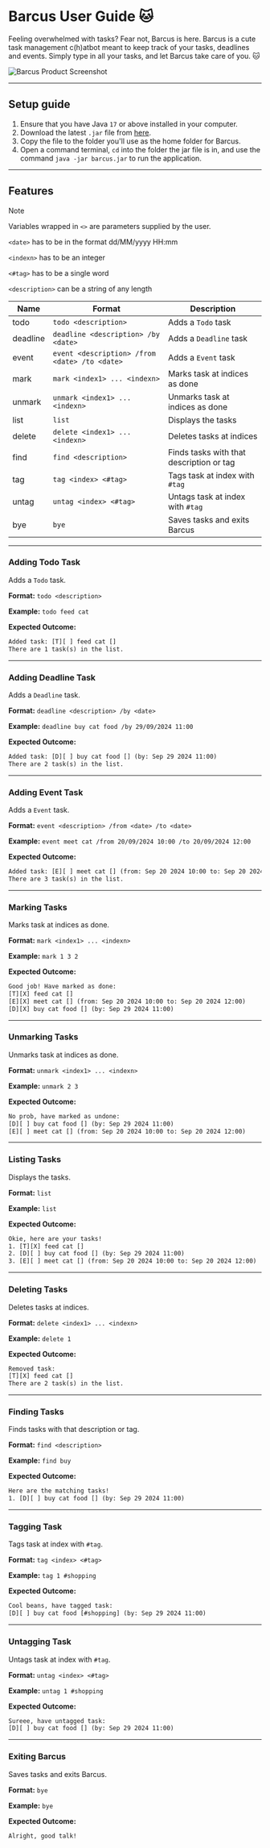# Barcus User Guide :cat:

Feeling overwhelmed with tasks? Fear not, Barcus is here.
Barcus is a cute task management c(h)atbot meant to keep track of
your tasks, deadlines and events. Simply type in all your tasks, and let
Barcus take care of you. :cat:

![Barcus Product Screenshot](Ui.png)

****
## Setup guide
1. Ensure that you have Java `17` or above installed in your computer.
2. Download the latest `.jar` file from [here](https://github.com/skyl3-r/ip/releases).
3. Copy the file to the folder you'll use as the home folder for Barcus.
4. Open a command terminal, `cd` into the folder the jar file is in, and use
the command `java -jar barcus.jar` to run the application.

****
## Features
> [!NOTE]
> Variables wrapped in `<>` are parameters supplied by the user. 
> 
> `<date>` has to be in the format dd/MM/yyyy HH:mm
> 
> `<indexn>` has to be an integer
> 
> `<#tag>` has to be a single word
> 
> `<description>` can be a string of any length

| Name | Format                                        | Description                   |
|------|-----------------------------------------------|-------------------------------|
| todo | `todo <description>`                          | Adds a `Todo` task            |
| deadline | `deadline <description> /by <date>`           | Adds a `Deadline` task        |
| event | `event <description> /from <date> /to <date>` | Adds a `Event` task           |
| mark | `mark <index1> ... <indexn>`                  | Marks task at indices as done |
|unmark | `unmark <index1> ... <indexn>` | Unmarks task at indices as done |
| list | `list` | Displays the tasks |
| delete | `delete <index1> ... <indexn>` | Deletes tasks at indices |
| find | `find <description>` | Finds tasks with that description or tag |
| tag | `tag <index> <#tag>` | Tags task at index with `#tag` |
| untag | `untag <index> <#tag>` | Untags task at index with `#tag` |
| bye | `bye` | Saves tasks and exits Barcus |

****
### Adding Todo Task
Adds a `Todo` task.

**Format:** `todo <description>`

**Example:** `todo feed cat`

**Expected Outcome:**
```dtd
Added task: [T][ ] feed cat []
There are 1 task(s) in the list.
```
****
### Adding Deadline Task
Adds a `Deadline` task.

**Format:** `deadline <description> /by <date>`

**Example:** `deadline buy cat food /by 29/09/2024 11:00`

**Expected Outcome:**
```dtd
Added task: [D][ ] buy cat food [] (by: Sep 29 2024 11:00)
There are 2 task(s) in the list.
```
****
### Adding Event Task
Adds a `Event` task.

**Format:** `event <description> /from <date> /to <date>`

**Example:** `event meet cat /from 20/09/2024 10:00 /to 20/09/2024 12:00`

**Expected Outcome:**
```dtd
Added task: [E][ ] meet cat [] (from: Sep 20 2024 10:00 to: Sep 20 2024 12:00)
There are 3 task(s) in the list.
```
****
### Marking Tasks
Marks task at indices as done.

**Format:** `mark <index1> ... <indexn>`

**Example:** `mark 1 3 2`

**Expected Outcome:**
```dtd
Good job! Have marked as done:
[T][X] feed cat []
[E][X] meet cat [] (from: Sep 20 2024 10:00 to: Sep 20 2024 12:00)
[D][X] buy cat food [] (by: Sep 29 2024 11:00)
```
****
### Unmarking Tasks
Unmarks task at indices as done.

**Format:** `unmark <index1> ... <indexn>`

**Example:** `unmark 2 3`

**Expected Outcome:**
```dtd
No prob, have marked as undone:
[D][ ] buy cat food [] (by: Sep 29 2024 11:00)
[E][ ] meet cat [] (from: Sep 20 2024 10:00 to: Sep 20 2024 12:00)
```
****
### Listing Tasks
Displays the tasks.

**Format:** `list`

**Example:** `list`

**Expected Outcome:**
```dtd
Okie, here are your tasks!
1. [T][X] feed cat []
2. [D][ ] buy cat food [] (by: Sep 29 2024 11:00)
3. [E][ ] meet cat [] (from: Sep 20 2024 10:00 to: Sep 20 2024 12:00)
```
****
### Deleting Tasks
Deletes tasks at indices.

**Format:** `delete <index1> ... <indexn>`

**Example:** `delete 1`

**Expected Outcome:**
```dtd
Removed task: 
[T][X] feed cat []
There are 2 task(s) in the list.
```
****
### Finding Tasks
Finds tasks with that description or tag.

**Format:** `find <description>`

**Example:** `find buy`

**Expected Outcome:**
```dtd
Here are the matching tasks!
1. [D][ ] buy cat food [] (by: Sep 29 2024 11:00)
```
****
### Tagging Task
Tags task at index with `#tag`.

**Format:** `tag <index> <#tag>`

**Example:** `tag 1 #shopping`

**Expected Outcome:**
```dtd
Cool beans, have tagged task:
[D][ ] buy cat food [#shopping] (by: Sep 29 2024 11:00)
```
****
### Untagging Task
Untags task at index with `#tag`.

**Format:** `untag <index> <#tag>`

**Example:** `untag 1 #shopping`

**Expected Outcome:**
```dtd
Sureee, have untagged task:
[D][ ] buy cat food [] (by: Sep 29 2024 11:00)
```
****
### Exiting Barcus
Saves tasks and exits Barcus.

**Format:** `bye`

**Example:** `bye`

**Expected Outcome:**
```dtd
Alright, good talk!
```
